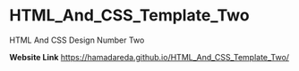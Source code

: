 # HTML_And_CSS_Template_Two
HTML And CSS Design Number Two

**Website Link**
https://hamadareda.github.io/HTML_And_CSS_Template_Two/
